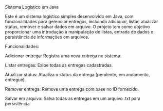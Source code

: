 Sistema Logístico em Java

Este é um sistema logístico simples desenvolvido em Java, com funcionalidades para gerenciar entregas, incluindo adicionar, listar, atualizar status, remover e salvar dados em arquivo. O projeto tem como objetivo proporcionar uma introdução à manipulação de listas, entrada de dados e persistência de informações em arquivos.


Funcionalidades:

Adicionar entrega: Registra uma nova entrega no sistema.

Listar entregas: Exibe todas as entregas cadastradas.

Atualizar status: Atualiza o status da entrega (pendente, em andamento, entregue).

Remover entrega: Remove uma entrega com base no ID fornecido.

Salvar em arquivo: Salva todas as entregas em um arquivo .txt para persistência
